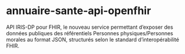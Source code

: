 # annuaire-sante-api-openfhir
API IRIS-DP pour FHIR, le nouveau service permettant d’exposer des données publiques des référentiels Personnes physiques/Personnes morales au format JSON, structurés selon le standard d’interopérabilité FHIR.
